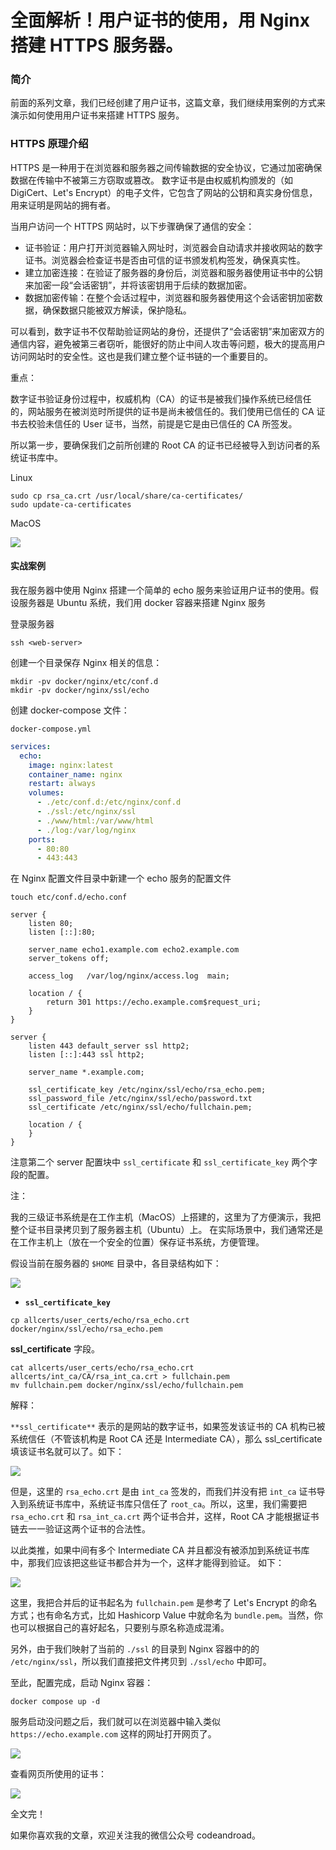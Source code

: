 # 全面解析！用户证书的使用，用 Nginx 搭建 HTTPS 服务器。


### 简介

前面的系列文章，我们已经创建了用户证书，这篇文章，我们继续用案例的方式来演示如何使用用户证书来搭建 HTTPS 服务。


### HTTPS 原理介绍

HTTPS 是一种用于在浏览器和服务器之间传输数据的安全协议，它通过加密确保数据在传输中不被第三方窃取或篡改。
数字证书是由权威机构颁发的（如 DigiCert、Let's Encrypt）的电子文件，它包含了网站的公钥和真实身份信息，用来证明是网站的拥有者。

当用户访问一个 HTTPS 网站时，以下步骤确保了通信的安全：
- 证书验证：用户打开浏览器输入网址时，浏览器会自动请求并接收网站的数字证书。浏览器会检查证书是否由可信的证书颁发机构签发，确保真实性。
- 建立加密连接：在验证了服务器的身份后，浏览器和服务器使用证书中的公钥来加密一段“会话密钥”，并将该密钥用于后续的数据加密。
- 数据加密传输：在整个会话过程中，浏览器和服务器使用这个会话密钥加密数据，确保数据只能被双方解读，保护隐私。

可以看到，数字证书不仅帮助验证网站的身份，还提供了“会话密钥”来加密双方的通信内容，避免被第三者窃听，能很好的防止中间人攻击等问题，极大的提高用户访问网站时的安全性。这也是我们建立整个证书链的一个重要目的。


重点：

数字证书验证身份过程中，权威机构（CA）的证书是被我们操作系统已经信任的，网站服务在被浏览时所提供的证书是尚未被信任的。我们使用已信任的 CA 证书去校验未信任的 User 证书，当然，前提是它是由已信任的 CA 所签发。

所以第一步，要确保我们之前所创建的 Root CA 的证书已经被导入到访问者的系统证书库中。

Linux

```
sudo cp rsa_ca.crt /usr/local/share/ca-certificates/
sudo update-ca-certificates
```

MacOS

![](https://us-article-images.oss-cn-shanghai.aliyuncs.com/screenshots/user_certs_import_in_macos.png)



#### 实战案例

我在服务器中使用 Nginx 搭建一个简单的 echo 服务来验证用户证书的使用。假设服务器是 Ubuntu 系统，我们用 docker 容器来搭建 Nginx 服务

登录服务器

```
ssh <web-server>
```

创建一个目录保存 Nginx 相关的信息：

```
mkdir -pv docker/nginx/etc/conf.d
mkdir -pv docker/nginx/ssl/echo
```

创建 docker-compose 文件：

`docker-compose.yml`

```yml
services:
  echo:
    image: nginx:latest
    container_name: nginx
    restart: always
    volumes:
      - ./etc/conf.d:/etc/nginx/conf.d
      - ./ssl:/etc/nginx/ssl
      - ./www/html:/var/www/html
      - ./log:/var/log/nginx
    ports:
      - 80:80
      - 443:443
```

在 Nginx 配置文件目录中新建一个 echo 服务的配置文件 

`touch etc/conf.d/echo.conf`


```
server {
    listen 80;
    listen [::]:80;

    server_name echo1.example.com echo2.example.com
    server_tokens off;

    access_log   /var/log/nginx/access.log  main;

    location / {
        return 301 https://echo.example.com$request_uri;
    }
}

server {
    listen 443 default_server ssl http2;
    listen [::]:443 ssl http2;

    server_name *.example.com;

    ssl_certificate_key /etc/nginx/ssl/echo/rsa_echo.pem;
    ssl_password_file /etc/nginx/ssl/echo/password.txt
    ssl_certificate /etc/nginx/ssl/echo/fullchain.pem;

    location / {
    }
}
```

注意第二个 server 配置块中 `ssl_certificate` 和 `ssl_certificate_key` 两个字段的配置。

注：

我的三级证书系统是在工作主机（MacOS）上搭建的，这里为了方便演示，我把整个证书目录拷贝到了服务器主机（Ubuntu）上。
在实际场景中，我们通常还是在工作主机上（放在一个安全的位置）保存证书系统，方便管理。


假设当前在服务器的 `$HOME` 目录中，各目录结构如下：

![](https://us-article-images.oss-cn-shanghai.aliyuncs.com/screenshots/docker_nginx_certs_dir_structure.png)


- **`ssl_certificate_key`**


```
cp allcerts/user_certs/echo/rsa_echo.crt docker/nginx/ssl/echo/rsa_echo.pem
```



**ssl_certificate** 字段。


```
cat allcerts/user_certs/echo/rsa_echo.crt allcerts/int_ca/CA/rsa_int_ca.crt > fullchain.pem
mv fullchain.pem docker/nginx/ssl/echo/fullchain.pem
```


解释：

`**ssl_certificate**` 表示的是网站的数字证书，如果签发该证书的 CA 机构已被系统信任（不管该机构是 Root CA 还是 Intermediate CA），那么 ssl_certificate 填该证书名就可以了。如下：

![](https://us-article-images.oss-cn-shanghai.aliyuncs.com/screenshots/fullchain_rootca_usercert.jpg)

但是，这里的 `rsa_echo.crt` 是由 `int_ca` 签发的，而我们并没有把 `int_ca` 证书导入到系统证书库中，系统证书库只信任了 `root_ca`。所以，这里，我们需要把 `rsa_echo.crt` 和 `rsa_int_ca.crt` 两个证书合并，这样，Root CA 才能根据证书链去一一验证这两个证书的合法性。

以此类推，如果中间有多个 Intermediate CA 并且都没有被添加到系统证书库中，那我们应该把这些证书都合并为一个，这样才能得到验证。
如下：

![](https://us-article-images.oss-cn-shanghai.aliyuncs.com/screenshots/fullchain_rootca_intca_usercert.jpg)


这里，我把合并后的证书起名为 `fullchain.pem` 是参考了 Let's Encrypt 的命名方式；也有命名方式，比如 Hashicorp Value 中就命名为 `bundle.pem`。当然，你也可以根据自己的喜好起名，只要别与原名称造成混淆。


另外，由于我们映射了当前的 `./ssl` 的目录到 Nginx 容器中的的 `/etc/nginx/ssl`，所以我们直接把文件拷贝到 `./ssl/echo` 中即可。


至此，配置完成，启动 Nginx 容器：

```
docker compose up -d
```

服务启动没问题之后，我们就可以在浏览器中输入类似 `https://echo.example.com` 这样的网址打开网页了。


![](https://us-article-images.oss-cn-shanghai.aliyuncs.com/screenshots/echo_service_example_nginx.jpg)


查看网页所使用的证书：

![](https://us-article-images.oss-cn-shanghai.aliyuncs.com/screenshots/echo_service_https_certs.png)

全文完！

如果你喜欢我的文章，欢迎关注我的微信公众号 codeandroad。
